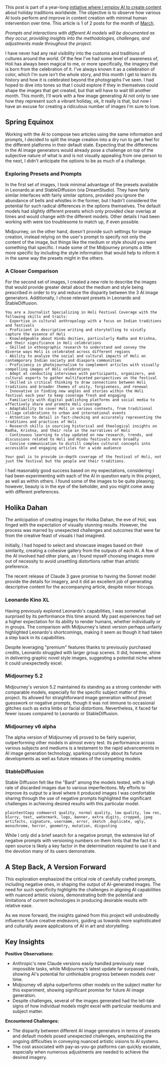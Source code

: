 This post is part of a year-long <u>initiative where I employ AI to create content</u> about holiday traditions worldwide. The objective is to observe how various AI tools perform and improve in content creation with minimal human intervention over time. This article is 1 of 2 posts for the month of <u>March</u>.

*Prompts and interactions with different AI models will be documented as they occur, providing insights into the methodologies, challenges, and adjustments made throughout the project.*

I have never had any real visibility into the customs and traditions of cultures around the world. Of the few I've had some level of awareness of, Holi has always been magical to me, or more specifically, the imagery that is born from the celebration of it. I've always known it as a celebration of color, which I'm sure isn't the whole story, and this month I get to learn its history and how it is celebrated beyond the photographs I've seen. I had hoped to dive into tones so that I could explore if they in themselves could shape the images that get created, but that will have to wait till another month. This month, I'll work with a few image generating AI not only to see how they represent such a vibrant holiday, ok, it really is that, but now I have an excuse for creating a ridiculous number of images I'm sure to love.

## Spring Equinox

Working with the AI to compose two articles using the same information and prompts, I decided to split the image creation into a dry run to get a feel for the different platforms in their default state. Expecting that the differences in the AI image generators would already pose a challenge on top of the subjective nature of what is and is not visually appealing from one person to the next, I didn't anticipate the options to be as much of a challenge.

### Exploring Presets and Prompts

In the first set of images, I took minimal advantage of the presets available in Leonardo.ai and StableDiffusion (via DreamStudio). They have fairly similar interfaces with fairly similar options, provided you ignore the abundance of bells and whistles in the former, but I hadn't considered the potential for such radical differences in the options themselves. The default models had slightly different presets which only provided clear overlap at times and would change with the different models. Other details I had been working with were too troublesome to match up, if even possible.

Midjourney, on the other hand, doesn't provide such settings for image creation, instead relying on the user's prompt to specify not only the content of the image, but things like the medium or style should you want something that specific. I made some of the Midjourney prompts a little more specific by including the style information that would help to inform it in the same way the presets might in the others.

### A Closer Comparison

For the second set of images, I created a new role to describe the images that would provide greater detail about the medium and style being prescribed in order to try and reduce the disparity between the 3 AI image generators. Additionally, I chose relevant presets in Leonardo and StableDiffusion.

```
You are a Journalist Specializing in Holi Festival Coverage with the following skills and traits:
- Expertise in cultural anthropology with a focus on Indian traditions and festivals
- Proficient in descriptive writing and storytelling to vividly capture the essence of Holi
- Knowledgeable about Hindu deities, particularly Radha and Krishna, and their significance in Holi celebrations
- Skilled in ethnographic research to understand and convey the diverse ways Holi is celebrated across different regions
- Ability to analyze the social and cultural impacts of Holi on contemporary Indian society and diaspora communities
- Proficiency in photojournalism to complement articles with visually compelling images of Holi celebrations
- Adept at conducting interviews with participants, organizers, and cultural experts to gather multifaceted perspectives on the festival
- Skilled in critical thinking to draw connections between Holi traditions and broader themes of unity, forgiveness, and renewal
- Innovative in finding new angles and stories within the Holi festival each year to keep coverage fresh and engaging
- Familiarity with digital publishing platforms and social media to effectively share and promote Holi coverage
- Adaptability to cover Holi in various contexts, from traditional village celebrations to urban and international events
- Attention to detail in fact-checking and accurately representing the traditions and practices of Holi
- Research skills in sourcing historical and theological insights on Radha, Krishna, and their role in the narratives of Holi
- Continuous learning to stay updated on new research, trends, and discussions related to Holi and Hindu festivals more broadly
- Concise communication to distill complex cultural concepts into accessible and engaging articles for a wide audience

Your goal is to provide in-depth coverage of the festival of Holi, not just the festival but the people and their traditions.

```

I had reasonably good success based on my expectations, considering I had been experimenting with each of the AI in question early in this project, as well as within others. I found some of the images to be quite pleasing; however, beauty is in the eye of the beholder, and you might come away with different preferences.

## Holika Dahan

The anticipation of creating images for Holika Dahan, the eve of Holi, was tinged with the expectation of visually stunning results. However, the process was marred by unexpected challenges and outcomes that were far from the creative feast of visuals I had imagined.

Initially, I had hoped to select and showcase images based on their similarity, creating a cohesive gallery from the outputs of each AI. A few of the AI involved had other plans, as I found myself choosing images more out of necessity to avoid unsettling distortions rather than artistic preference.

The recent release of Claude 3 gave promise to having the Sonnet model provide the details for imagery, and it did an excellent job of generating descriptive content for the accompanying article, despite minor hiccups.

### Leonardo Kino XL

Having previously explored Leonardo's capabilities, I was somewhat surprised by its performance this time around. My past experiences had set a higher expectation for its ability to render humans, whether individually or in groups. The comparison with Midjourney's latest version perhaps unfairly highlighted Leonardo's shortcomings, making it seem as though it had taken a step back in its capabilities.

Despite leveraging "premium" features thanks to previously purchased credits, Leonardo struggled with larger group scenes. It did, however, shine in delivering graphic novel style images, suggesting a potential niche where it could unexpectedly excel.

### Midjourney 5.2

Midjourney's version 5.2 maintained its standing as a strong contender with comparable models, especially for the specific subject matter of this project. Its allowed for straightforward image generation without preset guesswork or negative prompts, though it was not immune to occasional glitches such as extra limbs or facial distortions. Nevertheless, it faced far fewer issues compared to Leonardo or StableDiffusion.

### Midjourney v6 alpha

The alpha version of Midjourney v6 proved to be fairly superior, outperforming other models in almost every test. Its performance across various subjects and mediums is a testament to the rapid advancements in AI image generation technology, sparking curiosity about its future developments as well as future releases of the competing models.

### StableDiffusion

Stable Diffusion felt like the "Bard" among the models tested, with a high rate of discarded images due to various imperfections. My efforts to improve its output to a level where it produced images I was comfortable sharing through the use of negative prompts highlighted the significant challenges in achieving desired results with this particular model.

```
plaintextCopy codeworst quality, normal quality, low quality, low res, blurry, text, watermark, logo, banner, extra digits, cropped, jpeg artifacts, signature, username, error, sketch ,duplicate, ugly, monochrome, horror, geometry, mutation, disgusting
```

While I only did a brief search for a negative prompt, the extensive list of negative prompts with versioning numbers on them hints that the fact it is open source is likely a key factor in the determination required to use it and the devotion many of its users demonstrate.

## A Step Back, A Version Forward

This exploration emphasized the critical role of carefully crafted prompts, including negative ones, in shaping the output of AI-generated images. The need for such specificity highlights the challenges in aligning AI capabilities with nuanced artistic visions, demonstrating both the potential and limitations of current technologies in producing desirable results with relative ease.

As we move forward, the insights gained from this project will undoubtedly influence future creative endeavors, guiding us towards more sophisticated and culturally aware applications of AI in art and storytelling.

## Key Insights

**Positive Observations:**

- Anthropic's new Claude versions easily handled previously near impossible tasks, while Midjourney's latest update far surpassed rivals, showing AI's potential for unthinkable progress between models over time.
- Midjourney v6 alpha outperforms other models on the subject matter for this experiment, showing significant promise for future AI image generation.
- Despite challenges, several of the images generated had the tell-tale signs of how individual models might excel with particular mediums and subject matter.

**Encountered Challenges:**

- The disparity between different AI image generators in terms of presets and default models posed unexpected challenges, emphasizing the ongoing difficulties in conveying nuanced artistic visions to AI systems.
- The cost associated with pay-as-you-go platforms can quickly escalate, especially when numerous adjustments are needed to achieve the desired imagery.